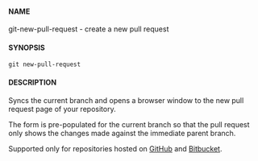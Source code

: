 #### NAME

git-new-pull-request - create a new pull request


#### SYNOPSIS

```
git new-pull-request
```


#### DESCRIPTION

Syncs the current branch
and opens a browser window to the new pull request page of your repository.

The form is pre-populated for the current branch
so that the pull request only shows the changes made
against the immediate parent branch.

Supported only for repositories hosted on [GitHub](http://github.com/) and
[Bitbucket](https://bitbucket.org/).

